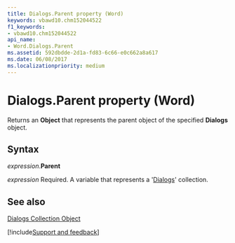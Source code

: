 ```yaml
---
title: Dialogs.Parent property (Word)
keywords: vbawd10.chm152044522
f1_keywords:
- vbawd10.chm152044522
api_name:
- Word.Dialogs.Parent
ms.assetid: 592dbdde-2d1a-fd83-6c66-e0c662a8a617
ms.date: 06/08/2017
ms.localizationpriority: medium
---
```



# Dialogs.Parent property (Word)

Returns an **Object** that represents the parent object of the specified **Dialogs** object.


## Syntax

_expression_.**Parent**

_expression_ Required. A variable that represents a '[Dialogs](Word.dialogs.md)' collection.


## See also


[Dialogs Collection Object](Word.dialogs.md)

[!include[Support and feedback](~/includes/feedback-boilerplate.md)]